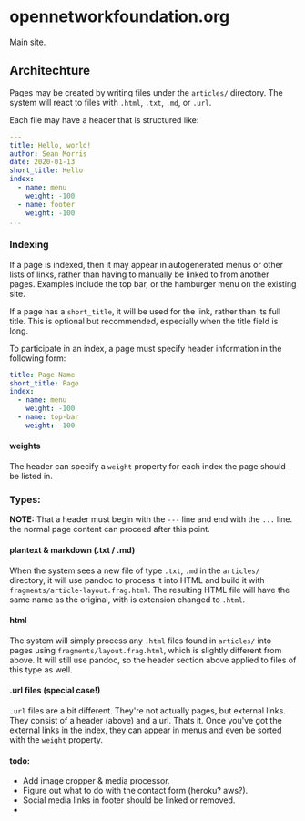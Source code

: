 # opennetworkfoundation.org

Main site.

## Architechture

Pages may be created by writing files under the `articles/` directory. The system will react to files with `.html`,  `.txt`,  `.md`, or `.url`.

Each file may have a header that is structured like:

```yaml
---
title: Hello, world!
author: Sean Morris
date: 2020-01-13
short_title: Hello
index:
  - name: menu
    weight: -100
  - name: footer
    weight: -100
...
```

### Indexing

If a page is indexed, then it may appear in autogenerated menus or other lists of links, rather than having to manually be linked to from another pages. Examples include the top bar, or the hamburger menu on the existing site.

If a page has a `short_title`, it will be used for the link, rather than its full title. This is optional but recommended, especially when the title field is long.

To participate in an index, a page must specify header information in the following form:

```yaml
title: Page Name
short_title: Page
index:
  - name: menu
    weight: -100
  - name: top-bar
    weight: -100

```

#### weights

The header can specify a `weight` property for each index the page should be listed in.

### Types:


**NOTE:** That a header must begin with the `---` line and end with the `...` line. the normal page content can proceed after this point.

#### plantext & markdown (.txt / .md)

When the system sees a new file of type `.txt`,  `.md` in the `articles/` directory, it will use pandoc to process it into HTML and build it with `fragments/article-layout.frag.html`. The resulting HTML file will have the same name as the original, with is extension changed to `.html`.

#### html

The system will simply process any `.html` files found in `articles/` into pages using `fragments/layout.frag.html`, which is slightly different from above. It will still use pandoc, so the header section above applied to files of this type as well.

#### .url files (special case!)

`.url` files are a bit different. They're not actually pages, but external links. They consist of a header (above) and a url. Thats it. Once you've got the external links in the index, they can appear in menus and even be sorted with the `weight` property.

#### todo:

* Add image cropper & media processor.
* Figure out what to do with the contact form (heroku? aws?).
* Social media links in footer should be linked or removed.
*
